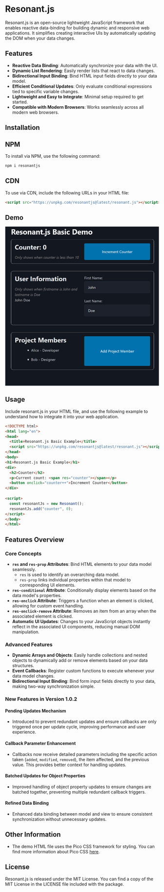 # Resonant.js

Resonant.js is an open-source lightweight JavaScript framework that enables reactive data-binding for building dynamic and responsive web applications. It simplifies creating interactive UIs by automatically updating the DOM when your data changes.

## Features

- **Reactive Data Binding**: Automatically synchronize your data with the UI.
- **Dynamic List Rendering**: Easily render lists that react to data changes.
- **Bidirectional Input Binding**: Bind HTML input fields directly to your data model.
- **Efficient Conditional Updates**: Only evaluate conditional expressions tied to specific variable changes.
- **Lightweight and Easy to Integrate**: Minimal setup required to get started.
- **Compatible with Modern Browsers**: Works seamlessly across all modern web browsers.
## Installation
## NPM
To install via NPM, use the following command:

```bash 
npm i resonantjs
```

## CDN
To use via CDN, include the following URLs in your HTML file:

```html 
<script src="https://unpkg.com/resonantjs@latest/resonant.js"></script>
```

## Demo
![](https://github.com/amurgola/ResonantJs/blob/main/Demo.gif)

## Usage
Include resonant.js in your HTML file, and use the following example to understand how to integrate it into your web application.

```html
<!DOCTYPE html>
<html lang="en">
<head>
  <title>Resonant.js Basic Example</title>
  <script src="https://unpkg.com/resonantjs@latest/resonant.js"></script>
</head>
<body>
<h1>Resonant.js Basic Example</h1>
<div>
  <h2>Counter</h2>
  <p>Current count: <span res="counter"></span></p>
  <button onclick="counter++">Increment Counter</button>
</div>

<script>
  const resonantJs = new Resonant();
  resonantJs.add("counter", 0);
</script>
</body>
</html>
```

## Features Overview

### Core Concepts
- **`res` and `res-prop` Attributes**: Bind HTML elements to your data model seamlessly.
    - `res` is used to identify an overarching data model.
    - `res-prop` links individual properties within that model to corresponding UI elements.
- **`res-conditional` Attribute**: Conditionally display elements based on the data model's properties.
- **`res-onclick` Attribute**: Triggers a function when an element is clicked, allowing for custom event handling.
- **`res-onclick-remove` Attribute**: Removes an item from an array when the associated element is clicked.
- **Automatic UI Updates**: Changes to your JavaScript objects instantly reflect in the associated UI components, reducing manual DOM manipulation.

### Advanced Features
- **Dynamic Arrays and Objects**: Easily handle collections and nested objects to dynamically add or remove elements based on your data structures.
- **Event Callbacks**: Register custom functions to execute whenever your data model changes.
- **Bidirectional Input Binding**: Bind form input fields directly to your data, making two-way synchronization simple.

### New Features in Version 1.0.2

#### Pending Updates Mechanism
- Introduced to prevent redundant updates and ensure callbacks are only triggered once per update cycle, improving performance and user experience.

#### Callback Parameter Enhancement
- Callbacks now receive detailed parameters including the specific action taken (`added`, `modified`, `removed`), the item affected, and the previous value. This provides better context for handling updates.

#### Batched Updates for Object Properties
- Improved handling of object property updates to ensure changes are batched together, preventing multiple redundant callback triggers.

#### Refined Data Binding
- Enhanced data binding between model and view to ensure consistent synchronization without unnecessary updates.

## Other Information
- The demo HTML file uses the Pico CSS framework for styling. You can find more information about Pico CSS [here](https://picocss.com/).

## License

Resonant.js is released under the MIT License. You can find a copy of the MIT License in the LICENSE file included with the package.
